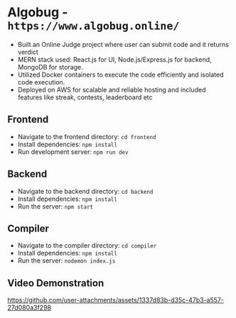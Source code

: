 # Algobug - `https://www.algobug.online/`
- Built an Online Judge project where user can submit code and it returns verdict
- MERN stack used: React.js for UI, Node.js/Express.js for backend, MongoDB for storage.
- Utilized Docker containers to execute the code efficiently and isolated code execution.
- Deployed on AWS for scalable and reliable hosting and included features like streak, contests, leaderboard etc

## Frontend
- Navigate to the frontend directory: `cd frontend`
- Install dependencies: `npm install`
- Run development server: `npm run dev`

## Backend
- Navigate to the backend directory: `cd backend`
- Install dependencies: `npm install`
- Run the server: `npm start`

## Compiler
- Navigate to the compiler directory: `cd compiler`
- Install dependencies: `npm install`
- Run the server: `nodemon index.js`





## Video Demonstration
https://github.com/user-attachments/assets/1337d83b-d35c-47b3-a557-27d080a3f298
